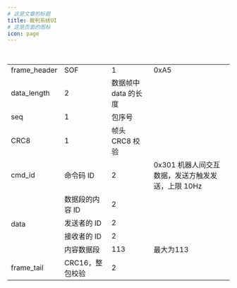 ```yaml
---
# 这是文章的标题
title: 裁判系统UI
# 这是页面的图标
icon: page
---
```


<table>
  <td>frame_header</td>
  <td>SOF</td>
  <td>1</td>
  <td >0xA5</td>
 </tr>
 <tr>
  <td >data_length</td>
  <td >2</td>
  <td>数据帧中 data 的长度</td>
 </tr>
 <tr>
  <td >seq</td>
  <td >1</td>
  <td>包序号</td>
 </tr>
 <tr>
  <td >CRC8</td>
  <td >1</td>
  <td>帧头 CRC8 校验</td>
 </tr>
 <tr >
  <td >cmd_id</td>
  <td>命令码 ID</td>
  <td class=xl65>2</td>
  <td>0x301 机器人间交互数据，发送方触发发送，上限 10Hz</td>
 </tr>
 <tr height=19 style='height:14.25pt'>
  <td rowspan=4 height=76 class=xl65 style='height:57.0pt'>data</td>
  <td>数据段的内容 ID</td>
  <td class=xl65>2</td>
  <td></td>
 </tr>
 <tr height=19 style='height:14.25pt'>
  <td height=19 style='height:14.25pt'>发送者的 ID</td>
  <td class=xl65>2</td>
  <td></td>
 </tr>
 <tr height=19 style='height:14.25pt'>
  <td height=19 style='height:14.25pt'>接收者的 ID</td>
  <td class=xl65>2</td>
  <td></td>
 </tr>
 <tr height=19 style='height:14.25pt'>
  <td height=19 style='height:14.25pt'>内容数据段</td>
  <td class=xl65>113</td>
  <td>最大为113</td>
 </tr>
 <tr height=19 style='height:14.25pt'>
  <td height=19 style='height:14.25pt'>frame_tail</td>
  <td>CRC16，整包校验</td>
  <td class=xl65>2</td>
  <td></td>
 </tr>
</table>